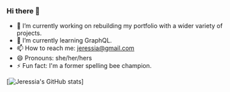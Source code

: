 ### Hi there 👋

- 🔭 I’m currently working on rebuilding my portfolio with a wider variety of projects.
- 🌱 I’m currently learning GraphQL.
- 📫 How to reach me: jeressia@gmail.com
- 😄 Pronouns: she/her/hers
- ⚡ Fun fact: I'm a former spelling bee champion.

[![Jeressia's GitHub stats](https://github-readme-stats.vercel.app/api?username=jeressia)]
